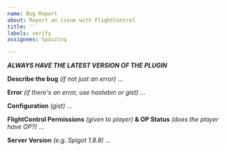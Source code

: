 ```yaml
---
name: Bug Report
about: Report an issue with FlightControl
title: ''
labels: verify
assignees: Spazzinq

---
```


***ALWAYS HAVE THE LATEST VERSION OF THE PLUGIN*** 

**Describe the bug** *(if not just an error)*
 ...
 
**Error** *(if there's an error, use hastebin or gist)*
 ...
 
**Configuration** *(gist)*
 ...
 
**FlightControl Permissions** *(given to player)* **& OP Status** *(does the player have OP?)*
 ...
 
**Server Version** *(e.g. Spigot 1.8.8)*
 ...
